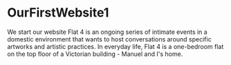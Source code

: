 # OurFirstWebsite1
We start our website
Flat 4 is an ongoing series of intimate events in a domestic environment that wants to host conversations around specific artworks and artistic practices. In everyday life, Flat 4 is a one-bedroom flat on the top floor of a Victorian building - Manuel and I's home.  